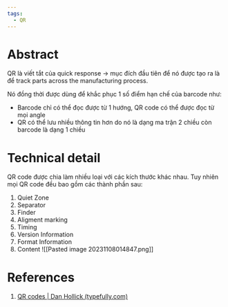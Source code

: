 ```yaml
---
tags:
  - QR
---
```

# Abstract

QR là viết tắt của quick response -> mục đích đầu tiên để nó được tạo ra là để track parts across the manufacturing process.

Nó đồng thời được dùng để khắc phục 1 số điểm hạn chế của barcode như:
- Barcode chỉ có thể đọc được từ 1 hướng, QR code có thể được đọc từ mọi angle
- QR có thể lưu nhiều thông tin hơn do nó là dạng ma trận 2 chiều còn barcode là dạng 1 chiều
# Technical detail

QR code được chia làm nhiều loại với các kích thước khác nhau. Tuy nhiên mọi QR code đều bao gồm các thành phần sau:
1. Quiet Zone
2. Separator
3. Finder
4. Aligment marking
5. Timing
6. Version Information
7. Format Information
8. Content
![[Pasted image 20231108014847.png]]

# References
1. [QR codes | Dan Hollick (typefully.com)](https://typefully.com/DanHollick/qr-codes-T7tLlNi)